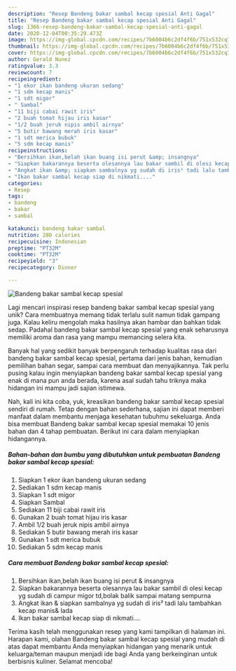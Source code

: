 ```yaml
---
description: "Resep Bandeng bakar sambal kecap spesial Anti Gagal"
title: "Resep Bandeng bakar sambal kecap spesial Anti Gagal"
slug: 1366-resep-bandeng-bakar-sambal-kecap-spesial-anti-gagal
date: 2020-12-04T00:35:29.473Z
image: https://img-global.cpcdn.com/recipes/7b6004b6c2df4f6b/751x532cq70/bandeng-bakar-sambal-kecap-spesial-foto-resep-utama.jpg
thumbnail: https://img-global.cpcdn.com/recipes/7b6004b6c2df4f6b/751x532cq70/bandeng-bakar-sambal-kecap-spesial-foto-resep-utama.jpg
cover: https://img-global.cpcdn.com/recipes/7b6004b6c2df4f6b/751x532cq70/bandeng-bakar-sambal-kecap-spesial-foto-resep-utama.jpg
author: Gerald Nunez
ratingvalue: 3.3
reviewcount: 7
recipeingredient:
- "1 ekor ikan bandeng ukuran sedang"
- "1 sdm kecap manis"
- "1 sdt migor"
- " Sambal"
- "11 biji cabai rawit iris"
- "2 buah tomat hijau iris kasar"
- "1/2 buah jeruk nipis ambil airnya"
- "5 butir bawang merah iris kasar"
- "1 sdt merica bubuk"
- "5 sdm kecap manis"
recipeinstructions:
- "Bersihkan ikan,belah ikan buang isi perut &amp; insangnya"
- "Siapkan bakarannya beserta olesannya lau bakar sambil di olesi kecap yg sudah di campur migor td,bolak balik sampai matang sempurna"
- "Angkat ikan &amp; siapkan sambalnya yg sudah di iris² tadi lalu tambahkan kecap manis&amp; lada"
- "Ikan bakar sambal kecap siap di nikmati...."
categories:
- Resep
tags:
- bandeng
- bakar
- sambal

katakunci: bandeng bakar sambal 
nutrition: 280 calories
recipecuisine: Indonesian
preptime: "PT32M"
cooktime: "PT32M"
recipeyield: "3"
recipecategory: Dinner

---
```



![Bandeng bakar sambal kecap spesial](https://img-global.cpcdn.com/recipes/7b6004b6c2df4f6b/751x532cq70/bandeng-bakar-sambal-kecap-spesial-foto-resep-utama.jpg)

Lagi mencari inspirasi resep bandeng bakar sambal kecap spesial yang unik? Cara membuatnya memang tidak terlalu sulit namun tidak gampang juga. Kalau keliru mengolah maka hasilnya akan hambar dan bahkan tidak sedap. Padahal bandeng bakar sambal kecap spesial yang enak seharusnya memiliki aroma dan rasa yang mampu memancing selera kita.

Banyak hal yang sedikit banyak berpengaruh terhadap kualitas rasa dari bandeng bakar sambal kecap spesial, pertama dari jenis bahan, kemudian pemilihan bahan segar, sampai cara membuat dan menyajikannya. Tak perlu pusing kalau ingin menyiapkan bandeng bakar sambal kecap spesial yang enak di mana pun anda berada, karena asal sudah tahu triknya maka hidangan ini mampu jadi sajian istimewa.




Nah, kali ini kita coba, yuk, kreasikan bandeng bakar sambal kecap spesial sendiri di rumah. Tetap dengan bahan sederhana, sajian ini dapat memberi manfaat dalam membantu menjaga kesehatan tubuhmu sekeluarga. Anda bisa membuat Bandeng bakar sambal kecap spesial memakai 10 jenis bahan dan 4 tahap pembuatan. Berikut ini cara dalam menyiapkan hidangannya.

<!--inarticleads1-->

##### Bahan-bahan dan bumbu yang dibutuhkan untuk pembuatan Bandeng bakar sambal kecap spesial:

1. Siapkan 1 ekor ikan bandeng ukuran sedang
1. Sediakan 1 sdm kecap manis
1. Siapkan 1 sdt migor
1. Siapkan  Sambal
1. Sediakan 11 biji cabai rawit iris
1. Gunakan 2 buah tomat hijau iris kasar
1. Ambil 1/2 buah jeruk nipis ambil airnya
1. Sediakan 5 butir bawang merah iris kasar
1. Gunakan 1 sdt merica bubuk
1. Sediakan 5 sdm kecap manis




<!--inarticleads2-->

##### Cara membuat Bandeng bakar sambal kecap spesial:

1. Bersihkan ikan,belah ikan buang isi perut &amp; insangnya
1. Siapkan bakarannya beserta olesannya lau bakar sambil di olesi kecap yg sudah di campur migor td,bolak balik sampai matang sempurna
1. Angkat ikan &amp; siapkan sambalnya yg sudah di iris² tadi lalu tambahkan kecap manis&amp; lada
1. Ikan bakar sambal kecap siap di nikmati....




Terima kasih telah menggunakan resep yang kami tampilkan di halaman ini. Harapan kami, olahan Bandeng bakar sambal kecap spesial yang mudah di atas dapat membantu Anda menyiapkan hidangan yang menarik untuk keluarga/teman maupun menjadi ide bagi Anda yang berkeinginan untuk berbisnis kuliner. Selamat mencoba!
